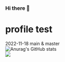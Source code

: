 ### Hi there 👋

# profile test
2022-11-18
main & master  
![Anurag's GitHub stats](https://github-readme-stats.vercel.app/api?username=Han-taz&show_icons=true&theme=radical)  
<img src="https://img.shields.io/badge/Steam-바탕색?style=flat&logo=Steam&logoColor=white"/>
